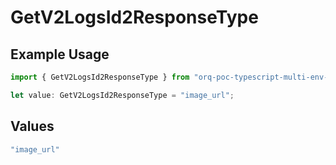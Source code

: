 # GetV2LogsId2ResponseType

## Example Usage

```typescript
import { GetV2LogsId2ResponseType } from "orq-poc-typescript-multi-env-version/models/operations";

let value: GetV2LogsId2ResponseType = "image_url";
```

## Values

```typescript
"image_url"
```